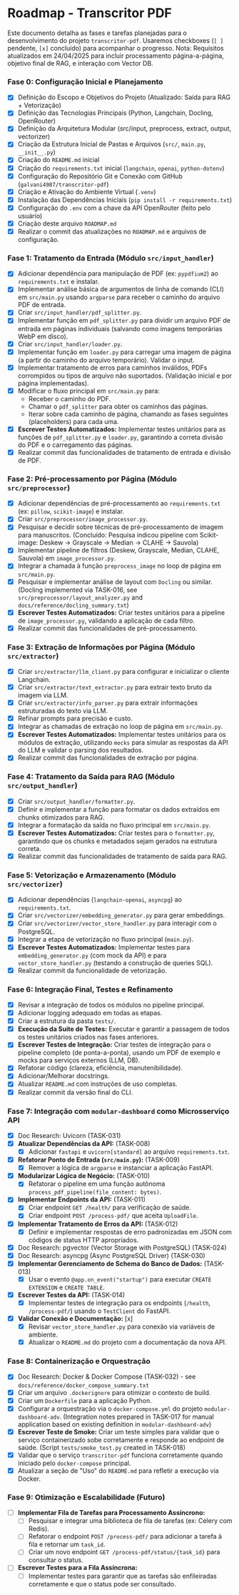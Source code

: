 # Roadmap - Transcritor PDF

Este documento detalha as fases e tarefas planejadas para o desenvolvimento do projeto `transcritor-pdf`. Usaremos checkboxes (`[ ]` pendente, `[x]` concluído) para acompanhar o progresso. Nota: Requisitos atualizados em 24/04/2025 para incluir processamento página-a-página, objetivo final de RAG, e interação com Vector DB.

### Fase 0: Configuração Inicial e Planejamento

* [x] Definição do Escopo e Objetivos do Projeto (Atualizado: Saída para RAG + Vetorização)
* [x] Definição das Tecnologias Principais (Python, Langchain, Docling, OpenRouter)
* [x] Definição da Arquitetura Modular (src/input, preprocess, extract, output, vectorizer)
* [x] Criação da Estrutura Inicial de Pastas e Arquivos (`src/`, `main.py`, `__init__.py`)
* [x] Criação do `README.md` inicial
* [x] Criação do `requirements.txt` inicial (`langchain`, `openai`, `python-dotenv`)
* [x] Configuração do Repositório Git e Conexão com GitHub (`galvani4987/transcritor-pdf`)
* [x] Criação e Ativação do Ambiente Virtual (`.venv`)
* [x] Instalação das Dependências Iniciais (`pip install -r requirements.txt`)
* [x] Configuração do `.env` com a chave da API OpenRouter (feito pelo usuário)
* [x] Criação deste arquivo `ROADMAP.md`
* [x] Realizar o commit das atualizações no `ROADMAP.md` e arquivos de configuração.

### Fase 1: Tratamento da Entrada (Módulo `src/input_handler`)

* [x] Adicionar dependência para manipulação de PDF (ex: `pypdfium2`) ao `requirements.txt` e instalar.
* [x] Implementar análise básica de argumentos de linha de comando (CLI) em `src/main.py` usando `argparse` para receber o caminho do arquivo PDF de entrada.
* [x] Criar `src/input_handler/pdf_splitter.py`.
* [x] Implementar função em `pdf_splitter.py` para dividir um arquivo PDF de entrada em páginas individuais (salvando como imagens temporárias WebP em disco).
* [x] Criar `src/input_handler/loader.py`.
* [x] Implementar função em `loader.py` para carregar uma imagem de página (a partir do caminho do arquivo temporário). Validar o input.
* [x] Implementar tratamento de erros para caminhos inválidos, PDFs corrompidos ou tipos de arquivo não suportados. (Validação inicial e por página implementadas).
* [x] Modificar o fluxo principal em `src/main.py` para:
    * Receber o caminho do PDF.
    * Chamar o `pdf_splitter` para obter os caminhos das páginas.
    * Iterar sobre cada caminho de página, chamando as fases seguintes (placeholders) para cada uma.
* [x] **Escrever Testes Automatizados:** Implementar testes unitários para as funções de `pdf_splitter.py` e `loader.py`, garantindo a correta divisão do PDF e o carregamento das páginas.
* [x] Realizar commit das funcionalidades de tratamento de entrada e divisão de PDF.

### Fase 2: Pré-processamento por Página (Módulo `src/preprocessor`)

* [x] Adicionar dependências de pré-processamento ao `requirements.txt` (ex: `pillow`, `scikit-image`) e instalar.
* [x] Criar `src/preprocessor/image_processor.py`.
* [x] Pesquisar e decidir sobre técnicas de pré-processamento de imagem para manuscritos. (Concluído: Pesquisa indicou pipeline com Scikit-image: Deskew -> Grayscale -> Median -> CLAHE -> Sauvola)
* [x] Implementar pipeline de filtros (Deskew, Grayscale, Median, CLAHE, Sauvola) em `image_processor.py`.
* [x] Integrar a chamada à função `preprocess_image` no loop de página em `src/main.py`.
* [x] Pesquisar e implementar análise de layout com `Docling` ou similar. (Docling implemented via TASK-016, see `src/preprocessor/layout_analyzer.py` and `docs/reference/docling_summary.txt`)
* [x] **Escrever Testes Automatizados:** Criar testes unitários para a pipeline de `image_processor.py`, validando a aplicação de cada filtro.
* [x] Realizar commit das funcionalidades de pré-processamento.

### Fase 3: Extração de Informações por Página (Módulo `src/extractor`)

* [x] Criar `src/extractor/llm_client.py` para configurar e inicializar o cliente Langchain.
* [x] Criar `src/extractor/text_extractor.py` para extrair texto bruto da imagem via LLM.
* [x] Criar `src/extractor/info_parser.py` para extrair informações estruturadas do texto via LLM.
* [x] Refinar prompts para precisão e custo.
* [x] Integrar as chamadas de extração no loop de página em `src/main.py`.
* [x] **Escrever Testes Automatizados:** Implementar testes unitários para os módulos de extração, utilizando `mocks` para simular as respostas da API do LLM e validar o parsing dos resultados.
* [x] Realizar commit das funcionalidades de extração por página.

### Fase 4: Tratamento da Saída para RAG (Módulo `src/output_handler`)

* [x] Criar `src/output_handler/formatter.py`.
* [x] Definir e implementar a função para formatar os dados extraídos em chunks otimizados para RAG.
* [x] Integrar a formatação da saída no fluxo principal em `src/main.py`.
* [x] **Escrever Testes Automatizados:** Criar testes para o `formatter.py`, garantindo que os chunks e metadados sejam gerados na estrutura correta.
* [x] Realizar commit das funcionalidades de tratamento de saída para RAG.

### Fase 5: Vetorização e Armazenamento (Módulo `src/vectorizer`)

* [x] Adicionar dependências (`langchain-openai`, `asyncpg`) ao `requirements.txt`.
* [x] Criar `src/vectorizer/embedding_generator.py` para gerar embeddings.
* [x] Criar `src/vectorizer/vector_store_handler.py` para interagir com o PostgreSQL.
* [x] Integrar a etapa de vetorização no fluxo principal (`main.py`).
* [x] **Escrever Testes Automatizados:** Implementar testes para `embedding_generator.py` (com mock da API) e para `vector_store_handler.py` (testando a construção de queries SQL).
* [x] Realizar commit da funcionalidade de vetorização.

### Fase 6: Integração Final, Testes e Refinamento

* [x] Revisar a integração de todos os módulos no pipeline principal.
* [x] Adicionar logging adequado em todas as etapas.
* [x] Criar a estrutura da pasta `tests/`.
* [x] **Execução da Suíte de Testes:** Executar e garantir a passagem de todos os testes unitários criados nas fases anteriores.
* [x] **Escrever Testes de Integração:** Criar testes de integração para o pipeline completo (de ponta-a-ponta), usando um PDF de exemplo e mocks para serviços externos (LLM, DB).
* [x] Refatorar código (clareza, eficiência, manutenibilidade).
* [x] Adicionar/Melhorar docstrings.
* [x] Atualizar `README.md` com instruções de uso completas.
* [x] Realizar commit da versão final do CLI.

### Fase 7: Integração com `modular-dashboard` como Microsserviço API

* [x] Doc Research: Uvicorn (TASK-031)
* [x] **Atualizar Dependências da API:** (TASK-008)
    * [x] Adicionar `fastapi` e `uvicorn[standard]` ao arquivo `requirements.txt`.
* [x] **Refatorar Ponto de Entrada (`src/main.py`):** (TASK-009)
    * [x] Remover a lógica de `argparse` e instanciar a aplicação FastAPI.
* [x] **Modularizar Lógica de Negócio:** (TASK-010)
    * [x] Refatorar o pipeline em uma função autônoma `process_pdf_pipeline(file_content: bytes)`.
* [x] **Implementar Endpoints da API:** (TASK-011)
    * [x] Criar endpoint `GET /health/` para verificação de saúde.
    * [x] Criar endpoint `POST /process-pdf/` que aceita `UploadFile`.
* [x] **Implementar Tratamento de Erros da API:** (TASK-012)
    * [x] Definir e implementar respostas de erro padronizadas em JSON com códigos de status HTTP apropriados.
* [x] Doc Research: pgvector (Vector Storage with PostgreSQL) (TASK-024)
* [x] Doc Research: asyncpg (Async PostgreSQL Driver) (TASK-030)
* [x] **Implementar Gerenciamento de Schema do Banco de Dados:** (TASK-013)
    * [x] Usar o evento `@app.on_event("startup")` para executar `CREATE EXTENSION` e `CREATE TABLE`.
* [x] **Escrever Testes da API:** (TASK-014)
    * [x] Implementar testes de integração para os endpoints (`/health`, `/process-pdf/`) usando o `TestClient` do FastAPI.
* [x] **Validar Conexão e Documentação:** [x]
    * [x] Revisar `vector_store_handler.py` para conexão via variáveis de ambiente.
    * [x] Atualizar o `README.md` do projeto com a documentação da nova API.

### Fase 8: Containerização e Orquestração

* [x] Doc Research: Docker & Docker Compose (TASK-032) - see `docs/reference/docker_compose_summary.txt`
* [x] Criar um arquivo `.dockerignore` para otimizar o contexto de build.
* [x] Criar um `Dockerfile` para a aplicação Python.
* [x] Configurar a orquestração via o `docker-compose.yml` do projeto `modular-dashboard-adv`. (Integration notes prepared in TASK-017 for manual application based on existing definition in `modular-dashboard-adv`)
* [x] **Escrever Teste de Smoke:** Criar um teste simples para validar que o serviço containerizado sobe corretamente e responde ao endpoint de saúde. (Script `tests/smoke_test.py` created in TASK-018)
* [x] Validar que o serviço `transcritor-pdf` funciona corretamente quando iniciado pelo `docker-compose` principal.
* [x] Atualizar a seção de "Uso" do `README.md` para refletir a execução via Docker.

### Fase 9: Otimização e Escalabilidade (Futuro)

* [ ] **Implementar Fila de Tarefas para Processamento Assíncrono:**
    * [ ] Pesquisar e integrar uma biblioteca de fila de tarefas (ex: Celery com Redis).
    * [ ] Refatorar o endpoint `POST /process-pdf/` para adicionar a tarefa à fila e retornar um `task_id`.
    * [ ] Criar um novo endpoint `GET /process-pdf/status/{task_id}` para consultar o status.
* [ ] **Escrever Testes para a Fila Assíncrona:**
    * [ ] Implementar testes para garantir que as tarefas são enfileiradas corretamente e que o status pode ser consultado.
